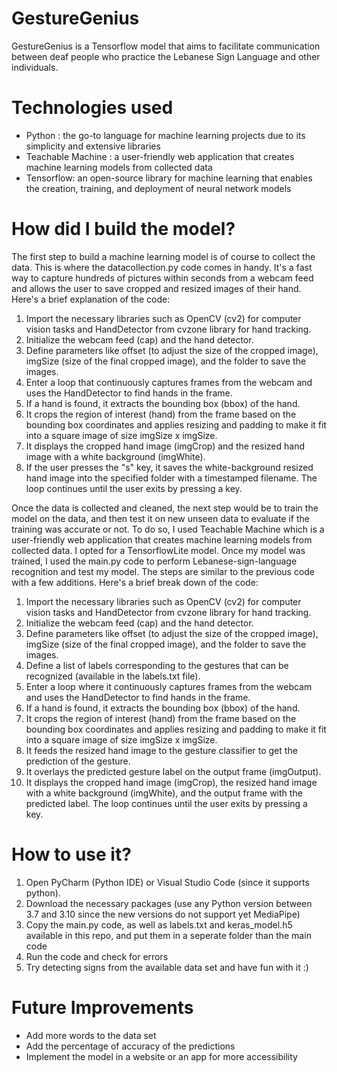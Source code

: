 # GestureGenius
GestureGenius is a Tensorflow model that aims to facilitate communication between deaf people who practice the Lebanese Sign Language and other individuals. 

# Technologies used
- Python : the go-to language for machine learning projects due to its simplicity and extensive libraries
- Teachable Machine :  a user-friendly web application that creates machine learning models from collected data
- Tensorflow: an open-source library for machine learning that enables the creation, training, and deployment of neural network models

# How did I build the model?
The first step to build a machine learning model is of course to collect the data. This is where the datacollection.py code comes in handy. It's a fast way to capture hundreds of pictures within seconds from a webcam feed and allows the user to save cropped and resized images of their hand. Here's a brief explanation of the code:
1) Import the necessary libraries such as OpenCV (cv2) for computer vision tasks and HandDetector from cvzone library for hand tracking.
2) Initialize the webcam feed (cap) and the hand detector.
3) Define parameters like offset (to adjust the size of the cropped image), imgSize (size of the final cropped image), and the folder to save the images.
4) Enter a loop that continuously captures frames from the webcam and uses the HandDetector to find hands in the frame.
5) If a hand is found, it extracts the bounding box (bbox) of the hand.
6) It crops the region of interest (hand) from the frame based on the bounding box coordinates and applies resizing and padding to make it fit into a square image of size imgSize x imgSize.
7) It displays the cropped hand image (imgCrop) and the resized hand image with a white background (imgWhite).
8) If the user presses the "s" key, it saves the white-background resized hand image into the specified folder with a timestamped filename. The loop continues until the user exits by pressing a key.

Once the data is collected and cleaned, the next step would be to train the model on the data, and then test it on new unseen data to evaluate if the training was accurate or not. To do so, I used Teachable Machine which is a user-friendly web application that creates machine learning models from collected data. I opted for a TensorflowLite model. Once my model was trained, I used the main.py code to perform Lebanese-sign-language recognition and test my model. The steps are similar to the previous code with a few additions. Here's a brief break down of the code: 
1) Import the necessary libraries such as OpenCV (cv2) for computer vision tasks and HandDetector from cvzone library for hand tracking.
2) Initialize the webcam feed (cap) and the hand detector.
3) Define parameters like offset (to adjust the size of the cropped image), imgSize (size of the final cropped image), and the folder to save the images.
4) Define a list of labels corresponding to the gestures that can be recognized (available in the labels.txt file).
5) Enter a loop where it continuously captures frames from the webcam and uses the HandDetector to find hands in the frame.
6) If a hand is found, it extracts the bounding box (bbox) of the hand.
7) It crops the region of interest (hand) from the frame based on the bounding box coordinates and applies resizing and padding to make it fit into a square image of size imgSize x imgSize.
8) It feeds the resized hand image to the gesture classifier to get the prediction of the gesture.
9) It overlays the predicted gesture label on the output frame (imgOutput).
10) It displays the cropped hand image (imgCrop), the resized hand image with a white background (imgWhite), and the output frame with the predicted label. The loop continues until the user exits by pressing a key.
    
# How to use it?
1) Open PyCharm (Python IDE) or Visual Studio Code (since it supports python). 
2) Download the necessary packages (use any Python version between 3.7 and 3.10 since the new versions do not support yet MediaPipe)
3) Copy the main.py code, as well as labels.txt and keras_model.h5 available in this repo, and put them in a seperate folder than the main code
4) Run the code and check for errors
5) Try detecting signs from the available data set and have fun with it :)

# Future Improvements
- Add more words to the data set
- Add the percentage of accuracy of the predictions
- Implement the model in a website or an app for more accessibility
